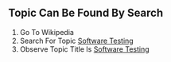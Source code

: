## Topic Can Be Found By Search

1. Go To Wikipedia 
2. Search For Topic [Software Testing](../tokens/software_testing.md)
3. Observe Topic Title Is [Software Testing](../tokens/software_testing.md)